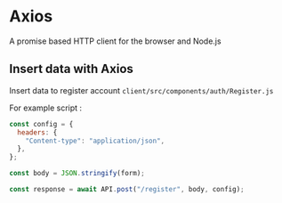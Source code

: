 # Axios

A promise based HTTP client for the browser and Node.js

## Insert data with Axios

Insert data to register account `client/src/components/auth/Register.js`

For example script :

```javascript
const config = {
  headers: {
    "Content-type": "application/json",
  },
};

const body = JSON.stringify(form);

const response = await API.post("/register", body, config);
```
